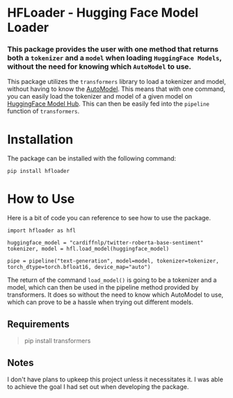 # HFLoader - Hugging Face Model Loader

### This package provides the user with one method that returns both a `tokenizer` and a `model` when loading `HuggingFace Models`, without the need for knowing which `AutoModel` to use.

This package utilizes the `transformers` library to load a tokenizer and model, without having to know the [AutoModel](https://huggingface.co/docs/transformers/model_doc/auto#auto-classes). This means that with one command, you can easily load the tokenizer and model of a given model on [HuggingFace Model Hub](https://huggingface.co/models). This can then be easily fed into the `pipeline` function of `transformers`.

# Installation
The package can be installed with the following command:

    

    pip install hfloader

# How to Use
Here is a bit of code you can reference to see how to use the package.

    import hfloader as hfl
    
    huggingface_model = "cardiffnlp/twitter-roberta-base-sentiment"
    tokenizer, model = hfl.load_model(huggingface_model)
    
    pipe = pipeline("text-generation", model=model, tokenizer=tokenizer, torch_dtype=torch.bfloat16, device_map="auto")

The return of the command `load_model()` is going to be a tokenizer and a model, which can then be used in the pipeline method provided by transformers. It does so without the need to know which AutoModel to use, which can prove to be a hassle when trying out different models.

## Requirements
> pip install transformers
## Notes
I don't have plans to upkeep this project unless it necessitates it. I was able to achieve the goal I had set out when developing the package.